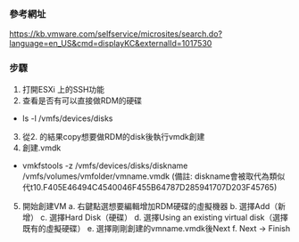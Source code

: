 ### 參考網址
https://kb.vmware.com/selfservice/microsites/search.do?language=en_US&cmd=displayKC&externalId=1017530

### 步驟
1. 打開ESXi 上的SSH功能
2. 查看是否有可以直接做RDM的硬碟
- ls -l /vmfs/devices/disks
3. 從2. 的結果copy想要做RDM的disk後執行vmdk創建
4. 創建.vmdk
- vmkfstools -z /vmfs/devices/disks/diskname /vmfs/volumes/vmfolder/vmname.vmdk
(備註: diskname會被取代為類似代t10.F405E46494C4540046F455B64787D285941707D203F45765)
5. 開始創建VM
a. 右鍵點選想要編輯增加RDM硬碟的虛擬機器
b. 選擇Add（新增）
c. 選擇Hard Disk（硬碟）
d. 選擇Using an existing virtual disk（選擇既有的虛擬硬碟）
e. 選擇剛剛創建的vmname.vmdk後Next
f. Next -> Finish

